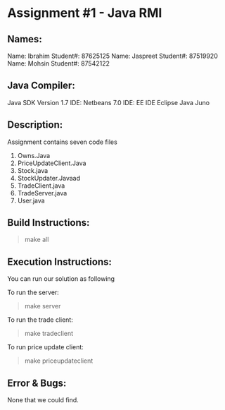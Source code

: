 Assignment #1 - Java RMI
========================
Names:
-----

Name:  	    Ibrahim
Student#:  	87625125
Name:		    Jaspreet
Student#:	  87519920
Name:		    Mohsin
Student#:  	87542122

Java Compiler:
--------------
Java SDK Version 1.7
IDE: Netbeans 7.0
IDE: EE IDE Eclipse Java Juno 

Description:
------------
Assignment contains seven code files

1.	Owns.Java
2.	PriceUpdateClient.Java
3.	Stock.java
4.	StockUpdater.Javaad
5.	TradeClient.java
6.	TradeServer.java
7.	User.java

Build Instructions:
-------------------
> make all

Execution Instructions:
-----------------------
You can run our solution as following

To run the server:
> make server

To run the trade client: 
> make tradeclient

To run price update client:
> make priceupdateclient 

Error & Bugs:
-------------
None that we could find.
